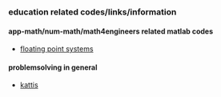 ### education related codes/links/information

#### app-math/num-math/math4engineers related matlab codes
- [floating point systems](_floatsys/readme.md)



#### problemsolving in general
- [kattis](_test_your_knowledge/readme.md)